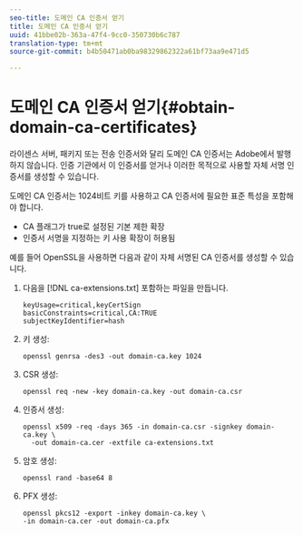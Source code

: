 ```yaml
---
seo-title: 도메인 CA 인증서 얻기
title: 도메인 CA 인증서 얻기
uuid: 41bbe02b-363a-47f4-9cc0-350730b6c787
translation-type: tm+mt
source-git-commit: b4b50471ab0ba98329862322a61bf73aa9e471d5

---
```



# 도메인 CA 인증서 얻기{#obtain-domain-ca-certificates}

라이센스 서버, 패키지 또는 전송 인증서와 달리 도메인 CA 인증서는 Adobe에서 발행하지 않습니다. 인증 기관에서 이 인증서를 얻거나 이러한 목적으로 사용할 자체 서명 인증서를 생성할 수 있습니다.

도메인 CA 인증서는 1024비트 키를 사용하고 CA 인증서에 필요한 표준 특성을 포함해야 합니다.

* CA 플래그가 true로 설정된 기본 제한 확장
* 인증서 서명을 지정하는 키 사용 확장이 허용됨

예를 들어 OpenSSL을 사용하면 다음과 같이 자체 서명된 CA 인증서를 생성할 수 있습니다.

1. 다음을 [!DNL ca-extensions.txt] 포함하는 파일을 만듭니다.

   ```
   keyUsage=critical,keyCertSign  
   basicConstraints=critical,CA:TRUE  
   subjectKeyIdentifier=hash 
   ```

1. 키 생성:

   ```
   openssl genrsa -des3 -out domain-ca.key 1024 
   ```

1. CSR 생성:

   ```
   openssl req -new -key domain-ca.key -out domain-ca.csr 
   ```

1. 인증서 생성:

   ```
   openssl x509 -req -days 365 -in domain-ca.csr -signkey domain-ca.key \ 
     -out domain-ca.cer -extfile ca-extensions.txt 
   ```

1. 암호 생성:

   ```
   openssl rand -base64 8 
   ```

1. PFX 생성:

   ```
   openssl pkcs12 -export -inkey domain-ca.key \ 
   -in domain-ca.cer -out domain-ca.pfx
   ```

